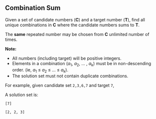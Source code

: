 ## Combination Sum

Given a set of candidate numbers (**C**) and a target number (**T**), find all unique combinations in **C** where the candidate numbers sums to **T**.

The **same** repeated number may be chosen from **C** unlimited number of times.

**Note:**

* All numbers (including target) will be positive integers.
* Elements in a combination (*a*<sub>1</sub>, *a*<sub>2</sub>, … , *a*<sub>k</sub>) must be in non-descending order. (ie, *a*<sub>1</sub> ≤ *a*<sub>2</sub> ≤ … ≤ *a*<sub>k</sub>).
* The solution set must not contain duplicate combinations.

For example, given candidate set `2,3,6,7` and target `7`, 

A solution set is: 

`[7]`

`[2, 2, 3]`
